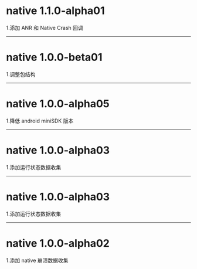# native 1.1.0-alpha01
1.添加 ANR 和 Native Crash 回调

----------------------
# native 1.0.0-beta01
1.调整包结构

----------------------
# native 1.0.0-alpha05
1.降低 android miniSDK 版本

----------------------
# native 1.0.0-alpha03
1.添加运行状态数据收集

----------------------
# native 1.0.0-alpha03
1.添加运行状态数据收集

----------------------
# native 1.0.0-alpha02
1.添加 native 崩溃数据收集